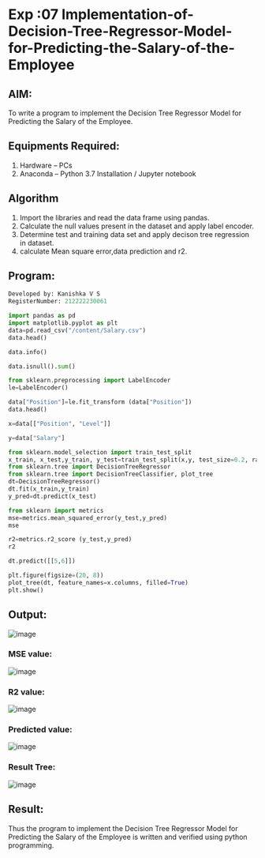 # Exp :07 Implementation-of-Decision-Tree-Regressor-Model-for-Predicting-the-Salary-of-the-Employee

## AIM:
To write a program to implement the Decision Tree Regressor Model for Predicting the Salary of the Employee.

## Equipments Required:
1. Hardware – PCs
2. Anaconda – Python 3.7 Installation / Jupyter notebook

## Algorithm
1. Import the libraries and read the data frame using pandas.
2. Calculate the null values present in the dataset and apply label encoder.
3. Determine test and training data set and apply decison tree regression in dataset.
4. calculate Mean square error,data prediction and r2.

## Program:
```py
Developed by: Kanishka V S
RegisterNumber: 212222230061
```
```py
import pandas as pd
import matplotlib.pyplot as plt
data=pd.read_csv("/content/Salary.csv")
data.head()

data.info()

data.isnull().sum()

from sklearn.preprocessing import LabelEncoder
le=LabelEncoder()

data["Position"]=le.fit_transform (data["Position"])
data.head()

x=data[["Position", "Level"]]

y=data["Salary"]

from sklearn.model_selection import train_test_split
x_train, x_test,y_train, y_test=train_test_split(x,y, test_size=0.2, random_state=2)
from sklearn.tree import DecisionTreeRegressor
from sklearn.tree import DecisionTreeClassifier, plot_tree
dt=DecisionTreeRegressor()
dt.fit(x_train,y_train)
y_pred=dt.predict(x_test)

from sklearn import metrics
mse=metrics.mean_squared_error(y_test,y_pred)
mse

r2=metrics.r2_score (y_test,y_pred)
r2

dt.predict([[5,6]])

plt.figure(figsize=(20, 8))
plot_tree(dt, feature_names=x.columns, filled=True)
plt.show()

```
## Output:
![image](https://github.com/kanishka2305/Implementation-of-Decision-Tree-Regressor-Model-for-Predicting-the-Salary-of-the-Employee/assets/113497357/3d43951f-b697-4240-9da9-a5c1d9ff87e1)

### MSE value:
![image](https://github.com/kanishka2305/Implementation-of-Decision-Tree-Regressor-Model-for-Predicting-the-Salary-of-the-Employee/assets/113497357/2a58bbd9-09f3-4f36-9fb4-a5b1dad57c40)

### R2 value:
![image](https://github.com/kanishka2305/Implementation-of-Decision-Tree-Regressor-Model-for-Predicting-the-Salary-of-the-Employee/assets/113497357/720a33c9-08f2-47cb-8e55-2285af1fae3a)

### Predicted value:
![image](https://github.com/kanishka2305/Implementation-of-Decision-Tree-Regressor-Model-for-Predicting-the-Salary-of-the-Employee/assets/113497357/9fef1550-01ff-41f1-9b3d-cb0aca44be23)

### Result Tree:
![image](https://github.com/kanishka2305/Implementation-of-Decision-Tree-Regressor-Model-for-Predicting-the-Salary-of-the-Employee/assets/113497357/cf30c1b7-44f8-44ba-99a1-e87619af29fd)


## Result:
Thus the program to implement the Decision Tree Regressor Model for Predicting the Salary of the Employee is written and verified using python programming.

